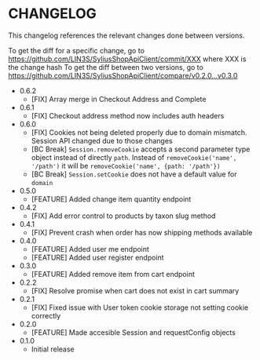 # CHANGELOG

This changelog references the relevant changes done between versions.

To get the diff for a specific change, go to https://github.com/LIN3S/SyliusShopApiClient/commit/XXX where XXX is the change hash 
To get the diff between two versions, go to https://github.com/LIN3S/SyliusShopApiClient/compare/v0.2.0...v0.3.0

* 0.6.2
    * [FIX] Array merge in Checkout Address and Complete
* 0.6.1
    * [FIX] Checkout address method now includes auth headers
* 0.6.0
    * [FIX] Cookies not being deleted properly due to domain mismatch. Session API changed due to those changes
    * [BC Break] `Session.removeCookie` accepts a second parameter type object instead of directly `path`.
    Instead of `removeCookie('name', '/path')` it will be `removeCookie('name', {path: '/path'})`
    * [BC Break] `Session.setCookie` does not have a default value for `domain`
* 0.5.0
    * [FEATURE] Added change item quantity endpoint
* 0.4.2
    * [FIX] Add error control to products by taxon slug method
* 0.4.1
    * [FIX] Prevent crash when order has now shipping methods available
* 0.4.0
    * [FEATURE] Added user me endpoint
    * [FEATURE] Added user register endpoint
* 0.3.0
    * [FEATURE] Added remove item from cart endpoint 
* 0.2.2
    * [FIX] Resolve promise when cart does not exist in cart summary
* 0.2.1
    * [FIX] Fixed issue with User token cookie storage not setting cookie correctly
* 0.2.0
    * [FEATURE] Made accesible Session and requestConfig objects
* 0.1.0
    * Initial release
